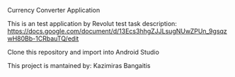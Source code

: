 Currency Converter Application

This is an test application by Revolut test task description:
https://docs.google.com/document/d/13Ecs3hhgZJJLsugNUwZPUn_9gsqzwH80Bb-1CRbauTQ/edit


Clone this repository and import into Android Studio


This project is mantained by:
Kazimiras Bangaitis
